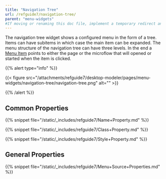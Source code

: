 ```yaml
---
title: "Navigation Tree"
url: /refguide7/navigation-tree/
parent: "menu-widgets"
#If moving or renaming this doc file, implement a temporary redirect and let the respective team know they should update the URL in the product. See Mapping to Products for more details.
---
```



The navigation tree widget shows a configured menu in the form of a tree. Items can have subitems in which case the main item can be expanded. The menu structure of the navigation tree can have three levels. In the end a [Menu Item](/refguide7/menu-item/) points to either the page or the microflow that will opened or started when the item is clicked.

{{% alert type="info" %}}

{{< figure src="/attachments/refguide7/desktop-modeler/pages/menu-widgets/navigation-tree/navigation-tree.png" alt="" >}}

{{% /alert %}}

## Common Properties

{{% snippet file="/static/_includes/refguide7/Name+Property.md" %}}

{{% snippet file="/static/_includes/refguide7/Class+Property.md" %}}

{{% snippet file="/static/_includes/refguide7/Style+Property.md" %}}

## General Properties

{{% snippet file="/static/_includes/refguide7/Menu+Source+Properties.md" %}}
